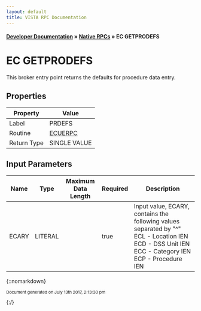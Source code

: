 ```yaml
---
layout: default
title: VISTA RPC Documentation
---
```


#### [Developer Documentation](../index) &#187; [Native RPCs](TableOfContents) &#187; EC GETPRODEFS<br/>
# EC GETPRODEFS

This broker entry point returns the defaults for procedure data entry.

## Properties

Property | Value
--- | ---
Label | PRDEFS
Routine | [ECUERPC](http://code.osehra.org/dox/Routine_ECUERPC_source.html)
Return Type | SINGLE VALUE


## Input Parameters

Name | Type | Maximum Data Length | Required | Description
--- | --- | --- | --- | ---
ECARY | LITERAL |  | true | Input value, ECARY, contains the following values separated by &quot;^&quot;     ECL  - Location IEN     ECD  - DSS Unit IEN     ECC  - Category IEN     ECP  - Procedure IEN



{::nomarkdown} <br/><p style="font-size: 11px">Document generated on July 13th 2017, 2:13:30 pm</p>{:/}